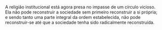 ﻿A religião institucional está agora presa no impasse de um círculo vicioso. Ela não pode reconstruir a sociedade sem primeiro reconstruir a si própria; e sendo tanto uma parte integral da ordem estabelecida, não pode reconstruir-se até que a sociedade tenha sido radicalmente reconstruída.